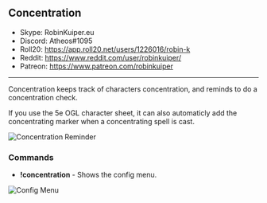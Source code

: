 ## Concentration

* Skype: RobinKuiper.eu
* Discord: Atheos#1095
* Roll20: https://app.roll20.net/users/1226016/robin-k
* Reddit: https://www.reddit.com/user/robinkuiper/
* Patreon: https://www.patreon.com/robinkuiper

---

Concentration keeps track of characters concentration, and reminds to do a concentration check.

If you use the 5e OGL character sheet, it can also automaticly add the concentrating marker when a concentrating spell is cast.

![Concentration Reminder](https://i.imgur.com/zEVJpOH.png "Concentration Reminder")

### Commands

* **!concentration** - Shows the config menu.

![Config Menu](https://i.imgur.com/1rB3ezY.png "Config Menu")